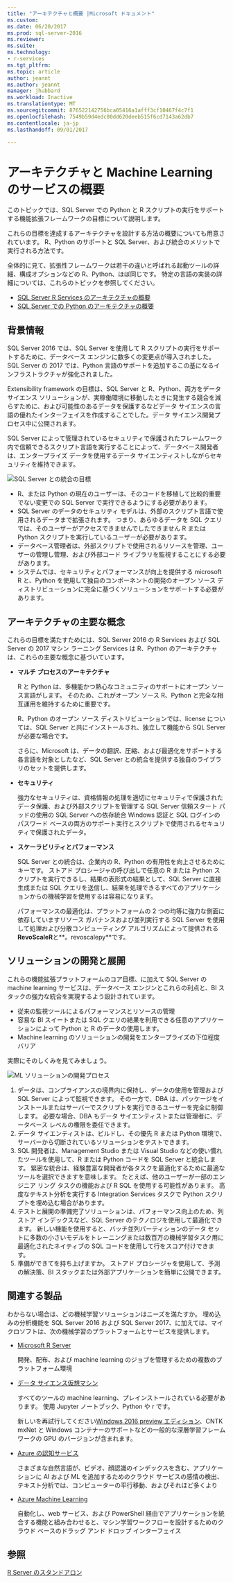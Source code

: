 ```yaml
---
title: "アーキテクチャと概要 |Microsoft ドキュメント"
ms.custom: 
ms.date: 06/20/2017
ms.prod: sql-server-2016
ms.reviewer: 
ms.suite: 
ms.technology:
- r-services
ms.tgt_pltfrm: 
ms.topic: article
author: jeannt
ms.author: jeannt
manager: jhubbard
ms.workload: Inactive
ms.translationtype: MT
ms.sourcegitcommit: 876522142756bca05416a1afff3cf10467f4c7f1
ms.openlocfilehash: 7549b59d4edc00dd620deeb515f6cd7143a62db7
ms.contentlocale: ja-jp
ms.lasthandoff: 09/01/2017

---
```


# <a name="architecture-and-overview-of-machine-learning-services"></a>アーキテクチャと Machine Learning のサービスの概要

このトピックでは、SQL Server での Python と R スクリプトの実行をサポートする機能拡張フレームワークの目標について説明します。

これらの目標を達成するアーキテクチャを設計する方法の概要についても用意されています。 R、Python のサポートと SQL Server、および統合のメリットで実行される方法です。

全体的に見て、拡張性フレームワークは若干の違いと呼ばれる起動ツールの詳細、構成オプションなどの R、Python、ほぼ同じです。 特定の言語の実装の詳細については、これらのトピックを参照してください。

- [SQL Server R Services のアーキテクチャの概要](r/architecture-overview-sql-server-r.md)
- [SQL Server での Python のアーキテクチャの概要](python/architecture-overview-sql-server-python.md)


## <a name="background"></a>背景情報

SQL Server 2016 では、SQL Server を使用して R スクリプトの実行をサポートするために、データベース エンジンに数多くの変更点が導入されました。 SQL Server の 2017 では、Python 言語のサポートを追加するこの基になるインフラストラクチャが強化されました。

Extensibility framework の目標は、SQL Server と R、Python、両方をデータ サイエンス ソリューションが、実稼働環境に移動したときに発生する競合を減らすために、および可能性のあるデータを保護するなどデータ サイエンスの言語の優れたインターフェイスを作成することでした。データ サイエンス開発プロセス中に公開されます。

SQL Server によって管理されているセキュリティで保護されたフレームワーク内で信頼できるスクリプト言語を実行することによって、データベース開発者は、エンタープライズ データを使用するデータ サイエンティストしながらセキュリティを維持できます。

  ![SQL Server との統合の目標](media/ml-service-value-add.png "Machine Learning サービス値の追加")

- R、または Python の現在のユーザーは、そのコードを移植して比較的重要でない変更での SQL Server で実行できるようにする必要があります。
- SQL Server のデータのセキュリティ モデルは、外部のスクリプト言語で使用されるデータまで拡張されます。 つまり、あらゆるデータを SQL クエリでは、そのユーザーがアクセスできませんでしたできません R または Python スクリプトを実行しているユーザーが必要があります。
- データベース管理者は、外部スクリプトで使用されるリソースを管理、ユーザーの管理し管理、および外部コード ライブラリを監視することにする必要があります。
- システムでは、セキュリティとパフォーマンスが向上を提供する microsoft R と、Python を使用して独自のコンポーネントの開発のオープン ソース ディストリビューションに完全に基づくソリューションをサポートする必要があります。

## <a name="architecture-core-concepts"></a>アーキテクチャの主要な概念

これらの目標を満たすためには、SQL Server 2016 の R Services および SQL Server の 2017 マシン ラーニング Services は R、Python のアーキテクチャは、これらの主要な概念に基づいています。

+ **マルチ プロセスのアーキテクチャ**

  R と Python は、多機能かつ熱心なコミュニティのサポートにオープン ソース言語がします。 そのため、これがオープン ソース R、Python と完全な相互運用を維持するために重要です。

  R、Python のオープン ソース ディストリビューションでは、license については、SQL Server と共にインストールされ、独立して機能から SQL Server が必要な場合です。

   さらに、Microsoft は、データの翻訳、圧縮、および最適化をサポートする各言語を対象としたなど、SQL Server との統合を提供する独自のライブラリのセットを提供します。

+ **セキュリティ**

   強力なセキュリティは、資格情報の処理を適切にセキュリティで保護されたデータ保護、および外部スクリプトを管理する SQL Server 信頼スタート パッドの使用の SQL Server への依存統合 Windows 認証と SQL ログインのパスワード ベースの両方のサポート実行とスクリプトで使用されるセキュリティで保護されたデータ。

+ **スケーラビリティとパフォーマンス**

  SQL Server との統合は、企業内の R、Python の有用性を向上させるためにキーです。 ストアド プロシージャの呼び出しで任意の R または Python スクリプトを実行できるし、結果の表形式の結果として、SQL Server に直接生成または SQL クエリを送信し、結果を処理できるすべてのアプリケーションからの機械学習を使用するは容易になります。

  パフォーマンスの最適化は、プラットフォームの 2 つの均等に強力な側面に依存していますリソース ガバナンスおよび並列実行する SQL Server を使用して処理および分散コンピューティング アルゴリズムによって提供される**RevoScaleR**と**。revoscalepy**です。


## <a name="solution-development-and-deployment"></a>ソリューションの開発と展開

これらの機能拡張プラットフォームのコア目標、に加えて SQL Server の machine learning サービスは、データベース エンジンとこれらの利点と、BI スタックの強力な統合を実現するよう設計されています。

+ 従来の監視ツールによるパフォーマンスとリソースの管理
+ 容易な BI スイートまたは SQL クエリの結果を利用できる任意のアプリケーションによって Python と R のデータの使用します。
+ Machine learning のソリューションの開発をエンタープライズの下位程度バリア

実際にそのしくみを見てみましょう。

  ![ML ソリューションの開発プロセス](media/ml-solution-development-process.png "開発 Machine Learning のサービスを使用して展開し、")

1. データは、コンプライアンスの境界内に保持し、データの使用を管理および SQL Server によって監視できます。 その一方で、DBA は、パッケージをインストールまたはサーバーでスクリプトを実行できるユーザーを完全に制御します。 必要な場合、DBA もデータ サイエンティストまたは管理者に、データベース レベルの権限を委任できます。
2. データ サイエンティストは、ビルドし、その優先 R または Python 環境で、サーバーから切断されているソリューションをテストできます。
3. SQL 開発者は、Management Studio または Visual Studio などの使い慣れたツールを使用して、R または Python コードを SQL Server と統合します。 緊密な統合は、経験豊富な開発者が各タスクを最適化するために最適なツールを選択できますを意味します。 たとえば、他のユーザーが一部のエンジニア リング タスクの機能および R SQL を使用する可能性があります。 高度なテキスト分析を実行する Integration Services タスクで Python スクリプトを埋め込む場合があります。
4. テストと展開の準備完了ソリューションは、パフォーマンス向上のため、列ストア インデックスなど、SQL Server のテクノロジを使用して最適化できます。 新しい機能を使用すると、バッチ並列パーティションのデータ セットに多数の小さいモデルをトレーニングまたは数百万の機械学習タスク用に最適化されたネイティブの SQL コードを使用して行をスコア付けできます。
5. 準備ができてを持ち上げますか。 ストアド プロシージャを使用して、予測の解決策、BI スタックまたは外部アプリケーションを簡単に公開できます。

## <a name="related-products"></a>関連する製品

わからない場合は、どの機械学習ソリューションはニーズを満たすか。 埋め込みの分析機能を SQL Server 2016 および SQL Server 2017、に加えては、マイクロソフトは、次の機械学習のプラットフォームとサービスを提供します。

+ [Microsoft R Server](https://msdn.microsoft.com/microsoft-r/rserver)

  開発、配布、および machine learning のジョブを管理するための複数のプラットフォーム環境
+ [データ サイエンス仮想マシン](https://docs.microsoft.com/azure/machine-learning/machine-learning-data-science-virtual-machine-overview)

  すべてのツールの machine learning、プレインストールされている必要があります。 使用 Jupyter ノートブック、Python や r です。
  
  新しいを再試行してください[Windows 2016 preview エディション](http://aka.ms/dsvm/win2016)、CNTK mxNet と Windows コンテナーのサポートなどの一般的な深層学習フレームワークの GPU のバージョンが含まれます。
+ [Azure の認知サービス](https://azure.microsoft.com/services/cognitive-services/)

  さまざまな自然言語が、ビデオ、顔認識のインデックスを含む、アプリケーションに AI および ML を追加するためのクラウド サービスの感情の検出、テキスト分析では、コンピューターの平行移動、およびそれほど多くより
+ [Azure Machine Learning](https://azure.microsoft.com/services/machine-learning/)

  自動化し、web サービス、および PowerShell 経由でアプリケーションを統合する機能と組み合わせると、マシン学習ワークフローを設計するためのクラウド ベースのドラッグ アンド ドロップ インターフェイス

## <a name="see-also"></a>参照

[R Server のスタンドアロン](https://docs.microsoft.com/sql/advanced-analytics/r/r-server-standalone)

